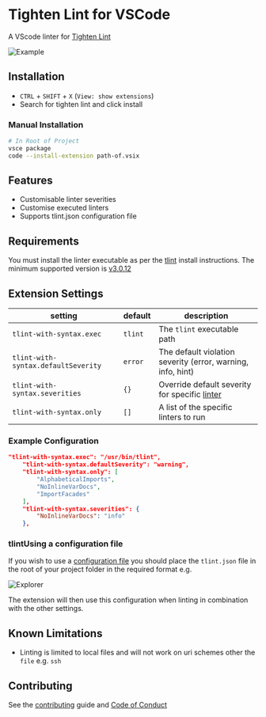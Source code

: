 # Tighten Lint for VSCode

A VScode linter for [Tighten Lint](https://github.com/tightenco/tlint)

![Example](./images/sample.png "Example")

## Installation

* `CTRL` + `SHIFT` + `X` (`View: show extensions`)
* Search for tighten lint and click install

### Manual Installation

```sh
# In Root of Project
vsce package
code --install-extension path-of.vsix
```

## Features

* Customisable linter severities
* Customise executed linters
* Supports tlint.json configuration file

## Requirements

You must install the linter executable as per the [tlint](https://github.com/tightenco/tlint#install-requires-php71) install instructions. The minimum supported version is [v3.0.12](https://github.com/tightenco/tlint/releases/tag/v3.0.12)

## Extension Settings

| setting                        | default | description                                                                                           |
|--------------------------------|---------|-------------------------------------------------------------------------------------------------------|
| `tlint-with-syntax.exec`            | `tlint` | The `tlint` executable path                                                                           |
| `tlint-with-syntax.defaultSeverity` | `error` | The default violation severity (error, warning, info, hint)                                           |
| `tlint-with-syntax.severities`      | `{}`    | Override default severity for specific [linter](https://github.com/tightenco/tlint#available-linters) |
| `tlint-with-syntax.only`            | `[]`    | A list of the specific linters to run                                                                 |

### Example Configuration

```json
"tlint-with-syntax.exec": "/usr/bin/tlint",
    "tlint-with-syntax.defaultSeverity": "warning",
    "tlint-with-syntax.only": [
        "AlphabeticalImports",
        "NoInlineVarDocs",
        "ImportFacades"
    ],
    "tlint-with-syntax.severities": {
        "NoInlineVarDocs": "info"
    },
```

### tlintUsing a configuration file

If you wish to use a [configuration file](https://github.com/tightenco/tlint#configuration) you should place the `tlint.json` file in the root of your project folder in the required format e.g.

![Explorer](./images/explorer.png "Explorer")

The extension will then use this configuration when linting in combination with the other settings.

## Known Limitations

* Linting is limited to local files and will not work on uri schemes other the `file` e.g. `ssh`

## Contributing

See the [contributing](CONTRIBUTING.md) guide and [Code of Conduct](CODE_OF_CONDUCT.md)
